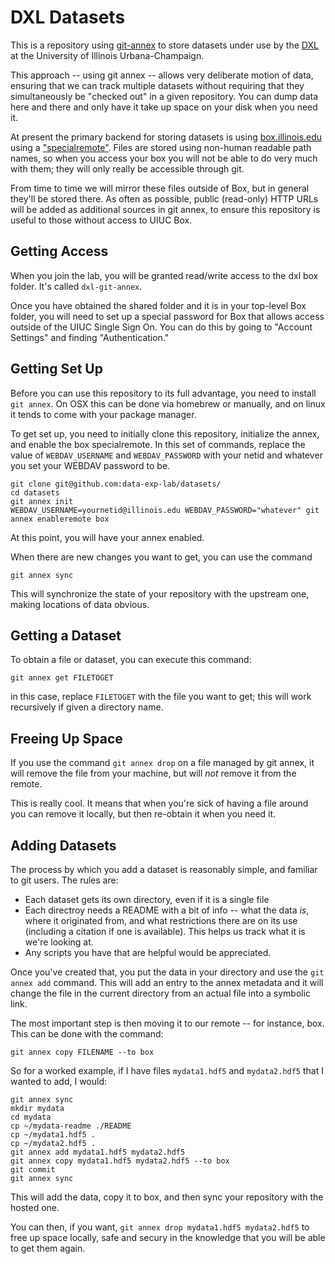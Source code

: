 # DXL Datasets

This is a repository using [git-annex](https://git-annex.branchable.com/) to
store datasets under use by the [DXL](https://data-exp-lab.github.io/) at the
University of Illinois Urbana-Champaign.

This approach -- using git annex -- allows very deliberate motion of data,
ensuring that we can track multiple datasets without requiring that they
simultaneously be "checked out" in a given repository.  You can dump data here
and there and only have it take up space on your disk when you need it.

At present the primary backend for storing datasets is using
[box.illinois.edu](https://box.illinois.edu/) using a
["specialremote"](https://git-annex.branchable.com/tips/using_box.com_as_a_special_remote/).
Files are stored using non-human readable path names, so when you access your
box you will not be able to do very much with them; they will only really be
accessible through git.

From time to time we will mirror these files outside of Box, but in general
they'll be stored there.  As often as possible, public (read-only) HTTP URLs
will be added as additional sources in git annex, to ensure this repository is
useful to those without access to UIUC Box.

## Getting Access

When you join the lab, you will be granted read/write access to the dxl box
folder.  It's called `dxl-git-annex`.

Once you have obtained the shared folder and it is in your top-level Box
folder, you will need to set up a special password for Box that allows access
outside of the UIUC Single Sign On.  You can do this by going to "Account
Settings" and finding "Authentication."

## Getting Set Up

Before you can use this repository to its full advantage, you need to install
`git annex`.  On OSX this can be done via homebrew or manually, and on linux it
tends to come with your package manager.

To get set up, you need to initially clone this repository, initialize the
annex, and enable the box specialremote.  In this set of commands, replace the
value of `WEBDAV_USERNAME` and `WEBDAV_PASSWORD` with your netid and whatever
you set your WEBDAV password to be.

```
git clone git@github.com:data-exp-lab/datasets/
cd datasets
git annex init
WEBDAV_USERNAME=yournetid@illinois.edu WEBDAV_PASSWORD="whatever" git annex enableremote box
```

At this point, you will have your annex enabled.

When there are new changes you want to get, you can use the command

```
git annex sync
```

This will synchronize the state of your repository with the upstream one, making locations of data obvious.

## Getting a Dataset

To obtain a file or dataset, you can execute this command:

```
git annex get FILETOGET
```

in this case, replace `FILETOGET` with the file you want to get; this will work
recursively if given a directory name.

## Freeing Up Space

If you use the command `git annex drop` on a file managed by git annex, it will
remove the file from your machine, but will *not* remove it from the remote.

This is really cool.  It means that when you're sick of having a file around
you can remove it locally, but then re-obtain it when you need it.

## Adding Datasets

The process by which you add a dataset is reasonably simple, and familiar to
git users.  The rules are:

 * Each dataset gets its own directory, even if it is a single file
 * Each directroy needs a README with a bit of info -- what the data *is*,
   where it originated from, and what restrictions there are on its use
   (including a citation if one is available).  This helps us track what it is
   we're looking at.
 * Any scripts you have that are helpful would be appreciated.

Once you've created that, you put the data in your directory and use the `git
annex add` command.  This will add an entry to the annex metadata and it will
change the file in the current directory from an actual file into a symbolic
link.

The most important step is then moving it to our remote -- for instance, box.
This can be done with the command:

```
git annex copy FILENAME --to box
```

So for a worked example, if I have files `mydata1.hdf5` and `mydata2.hdf5` that
I wanted to add, I would:

```
git annex sync
mkdir mydata
cd mydata
cp ~/mydata-readme ./README
cp ~/mydata1.hdf5 .
cp ~/mydata2.hdf5 .
git annex add mydata1.hdf5 mydata2.hdf5
git annex copy mydata1.hdf5 mydata2.hdf5 --to box
git commit
git annex sync
```

This will add the data, copy it to box, and then sync your repository with the
hosted one.

You can then, if you want, `git annex drop mydata1.hdf5 mydata2.hdf5` to free
up space locally, safe and secury in the knowledge that you will be able to get
them again.
